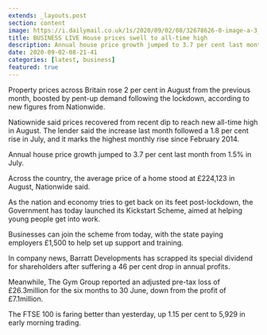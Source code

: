 ```yaml
---
extends: _layouts.post
section: content
image: https://i.dailymail.co.uk/1s/2020/09/02/08/32678626-0-image-a-3_1599029984214.jpg 
title: BUSINESS LIVE House prices swell to all-time high 
description: Annual house price growth jumped to 3.7 per cent last month from 1.5% in July. Across the country, the average price of a home stood at £224,123 in August, Nationwide said. 
date: 2020-09-02-08-21-41 
categories: [latest, business] 
featured: true 
--- 
```

Property prices across Britain rose 2 per cent in August from the previous month, boosted by pent-up demand following the lockdown, according to new figures from Nationwide.

Natiownide said prices recovered from recent dip to reach new all-time high in August. The lender said the increase last month followed a 1.8 per cent rise in July, and it marks the highest monthly rise since February 2014.

Annual house price growth jumped to 3.7 per cent last month from 1.5% in July.

Across the country, the average price of a home stood at £224,123 in August, Nationwide said. 

As the nation and economy tries to get back on its feet post-lockdown, the Government has today launched its Kickstart Scheme, aimed at helping young people get into work.

Businesses can join the scheme from today, with the state paying employers £1,500 to help set up support and training. 

In company news, Barratt Developments has scrapped its special dividend for shareholders after suffering a 46 per cent drop in annual profits. 

Meanwhile, The Gym Group reported an adjusted pre-tax loss of £26.3million for the six months to 30 June, down from the profit of £7.1million. 

The FTSE 100 is faring better than yesterday, up 1.15 per cent to 5,929 in early morning trading.





 

